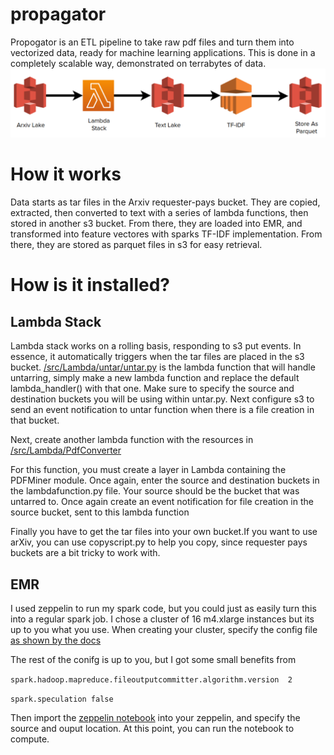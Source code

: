 # propagator

Propogator is an ETL pipeline to take raw pdf files and turn them into vectorized data, ready for machine learning applications. This is done in a completely scalable way, demonstrated on terrabytes of data.
![Pipeline](/images/pipeline.png)


# How it works

Data starts as tar files in the Arxiv requester-pays bucket. They are copied, extracted, then converted to text with a series of lambda functions, then stored in another s3 bucket. From there, they are loaded into EMR, and transformed into feature vectores with sparks TF-IDF implementation. From there, they are stored as parquet files in s3 for easy retrieval. 

# How is it installed?

## Lambda Stack

Lambda stack works on a rolling basis, responding to s3 put events. In essence, it automatically triggers when the tar files are placed in the s3 bucket. [/src/Lambda/untar/untar.py](https://github.com/AvedisBaghdasarian/propagator/blob/master/src/Lambda/Untar/untar.py) is the lambda function that will handle untarring, simply make a new lambda function and replace the default lambda_handler() with that one. Make sure to specify the source and destination buckets you will be using within untar.py. Next configure s3 to send an event notification to untar function when there is a file creation in that bucket. 

Next, create another lambda function with the resources in [/src/Lambda/PdfConverter](https://github.com/AvedisBaghdasarian/propagator/tree/master/src/Lambda/PdfConverter)

For this function, you must create a layer in Lambda containing the PDFMiner module. Once again, enter the source and destination buckets in the lambdafunction.py file. Your source should be the bucket that was untarred to. Once again create an event notification for file creation in the source bucket, sent to this lambda function

Finally you have to get the tar files into your own bucket.If you want to use arXiv, you can use copyscript.py to help you copy, since requester pays buckets are a bit tricky to work with.

## EMR

I used zeppelin to run my spark code, but you could just as easily turn this into a regular spark job. I chose a cluster of 16 m4.xlarge instances but its up to you what you use. When creating your cluster, specify the config file [as shown by the docs](https://docs.aws.amazon.com/emr/latest/ReleaseGuide/emr-spark-configure.html)

The rest of the conifg is up to you, but I got some small benefits from 


`spark.hadoop.mapreduce.fileoutputcommitter.algorithm.version  2 `

`spark.speculation false`

Then import the [zeppelin notebook](https://github.com/AvedisBaghdasarian/propagator/blob/master/src/Spark/zeppelinnotebook.json) into your zeppelin, and specify the source and ouput location. At this point, you can run the notebook to compute.

